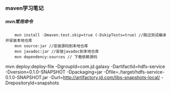 ### maven学习笔记

##### mvn常用命令

		mvn install -Dmaven.test.skip=true (-DskipTests=true) //跳过测试编译并安装本地仓库
		mvn source:jar //安装源码到本地仓库
		mvn javadoc:jar //安装javadoc到本地仓库
		mvn dependency:sources // 下载依赖源码
		
		
		

		
		
		
mvn deploy:deploy-file -DgroupId=com.jd.galaxy -DartifactId=hdfs-service -Dversion=0.1.0-SNAPSHOT -Dpackaging=jar -Dfile=./target/hdfs-service-0.1.0-SNAPSHOT.jar -Durl=http://artifactory.jd.com/libs-snapshots-local/ -DrepositoryId=snapshots